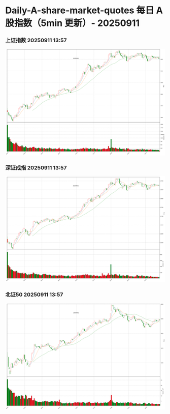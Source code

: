 
# Daily-A-share-market-quotes 每日 A 股指数（5min 更新）- 20250911

### 上证指数 20250911 13:57
![](./fig/2025/9/20250911-sh000001.png)

### 深证成指 20250911 13:57
![](./fig/2025/9/20250911-sz399001.png)

### 北证50 20250911 13:57
![](./fig/2025/9/20250911-bj899050.png)
